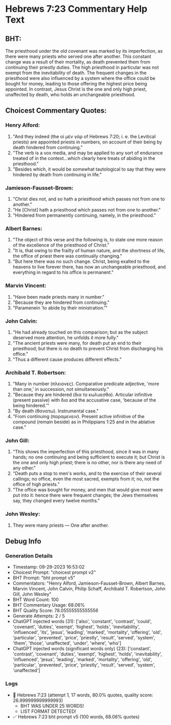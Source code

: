 # Hebrews 7:23 Commentary Help Text

## BHT:
The priesthood under the old covenant was marked by its imperfection, as there were many priests who served one after another. This constant change was a result of their mortality, as death prevented them from continuing their priestly duties. The high priesthood in particular was not exempt from the inevitability of death. The frequent changes in the priesthood were also influenced by a system where the office could be bought for money, leading to those offering the highest price being appointed. In contrast, Jesus Christ is the one and only high priest, unaffected by death, who holds an unchangeable priesthood.

## Choicest Commentary Quotes:
### Henry Alford:
1. "And they indeed (the οἱ μὲν γάρ of Hebrews 7:20; i. e. the Levitical priests) are appointed priests in numbers, on account of their being by death hindered from continuing." 
2. "The verb is a vox media, and may be applied to any sort of endurance treated of in the context...which clearly here treats of abiding in the priesthood."
3. "Besides which, it would be somewhat tautological to say that they were hindered by death from continuing in life."

### Jamieson-Fausset-Brown:
1. "Christ dies not, and so hath a priesthood which passes not from one to another."
2. "He [Christ] hath a priesthood which passes not from one to another."
3. "Hindered from permanently continuing, namely, in the priesthood."

### Albert Barnes:
1. "The object of this verse and the following is, to state one more reason of the excellence of the priesthood of Christ."
2. "It is, that owing to the frailty of human nature, and the shortness of life, the office of priest there was continually changing."
3. "But here there was no such change. Christ, being exalted to the heavens to live forever there, has now an unchangeable priesthood, and everything in regard to his office is permanent."

### Marvin Vincent:
1. "Have been made priests many in number."
2. "Because they are hindered from continuing."
3. "Paramenein 'to abide by their ministration.'"

### John Calvin:
1. "He had already touched on this comparison; but as the subject deserved more attention, he unfolds it more fully."
2. "The ancient priests were many, for death put an end to their priesthood; but there is no death to prevent Christ from discharging his office."
3. "Thus a different cause produces different effects."

### Archibald T. Robertson:
1. "Many in number (πλειονες). Comparative predicate adjective, 'more than one,' in succession, not simultaneously."
2. "Because they are hindered (δια το κωλυεσθα). Articular infinitive (present passive) with δια and the accusative case, 'because of the being hindered.'"
3. "By death (θανατω). Instrumental case."
4. "From continuing (παραμενειν). Present active infinitive of the compound (remain beside) as in Philippians 1:25 and in the ablative case."

### John Gill:
1. "This shows the imperfection of this priesthood, since it was in many hands; no one continuing and being sufficient to execute it; but Christ is the one and only high priest; there is no other, nor is there any need of any other."
2. "Death puts a stop to men's works, and to the exercise of their several callings; no office, even the most sacred, exempts from it; no, not the office of high priests."
3. "The office was bought for money, and men that would give most were put into it: hence there were frequent changes; the Jews themselves say, they changed every twelve months."

### John Wesley:
1. They were many priests — One after another.


## Debug Info
### Generation Details
- Timestamp: 09-28-2023 16:53:02
- Choicest Prompt: "choicest prompt v2"
- BHT Prompt: "bht prompt v5"
- Commentators: "Henry Alford, Jamieson-Fausset-Brown, Albert Barnes, Marvin Vincent, John Calvin, Philip Schaff, Archibald T. Robertson, John Gill, John Wesley"
- BHT Word Count: 100
- BHT Commentary Usage: 68.06%
- BHT Quality Score: 78.05555555555556
- Generate Attempts: 2 / 5
- ChatGPT injected words (31):
	['also', 'constant', 'contrast', 'could', 'covenant', 'duties', 'exempt', 'highest', 'holds', 'inevitability', 'influenced', 'its', 'jesus', 'leading', 'marked', 'mortality', 'offering', 'old', 'particular', 'prevented', 'price', 'priestly', 'result', 'served', 'system', 'them', 'those', 'unaffected', 'under', 'where', 'who']
- ChatGPT injected words (significant words only) (23):
	['constant', 'contrast', 'covenant', 'duties', 'exempt', 'highest', 'holds', 'inevitability', 'influenced', 'jesus', 'leading', 'marked', 'mortality', 'offering', 'old', 'particular', 'prevented', 'price', 'priestly', 'result', 'served', 'system', 'unaffected']

### Logs
- 🔄 Hebrews 7:23 (attempt 1, 17 words, 80.0% quotes, quality score: 26.999999999999993) 
	- BHT WAS UNDER 25 WORDS! 
	- LIST FORMAT DETECTED!
- ✅ Hebrews 7:23 bht prompt v5 (100 words, 68.06% quotes)